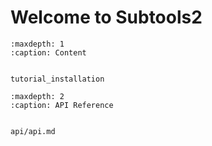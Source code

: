 # Welcome to Subtools2

```{toctree}
:maxdepth: 1
:caption: Content


tutorial_installation
```

```{toctree}
:maxdepth: 2
:caption: API Reference


api/api.md
```
